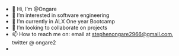 - 👋 Hi, I’m @Ongare
- 👀 I’m interested in software engineering
- 🌱 I’m currently in ALX One year Bootcamp
- 💞️ I’m looking to collaborate on projects
- 📫 How to reach me on: email at stephenongare2966@gmail.com, twitter @ ongare2
- 

<!---
Ongare/Ongare is a ✨ special ✨ repository because its `README.md` (this file) appears on your GitHub profile.
You can click the Preview link to take a look at your changes.
--->
